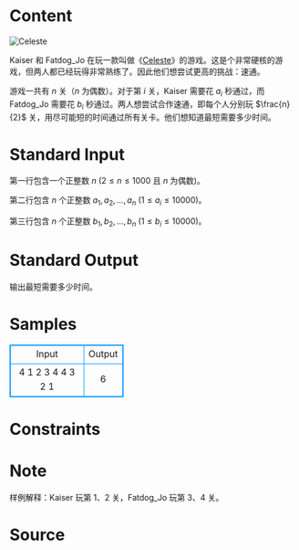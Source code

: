 
# Content

![Celeste](/source/lutece/wei-lan/img/aHR0cHM6Ly9tZWRpYS5zdC5kbC5ic2NzdG9yYWdlLm5ldC9zdGVhbS9hcHBzLzUwNDIzMC9oZWFkZXIuanBnP3Q9MTU2Nzc0MDc5MQ==.jpg)

Kaiser 和 Fatdog_Jo 在玩一款叫做《[Celeste](https://store.steampowered.com/app/504230/Celeste/)》的游戏。这是个非常硬核的游戏，但两人都已经玩得非常熟练了。因此他们想尝试更高的挑战：速通。

游戏一共有 $n$ 关（$n$ 为偶数）。对于第 $i$ 关，Kaiser 需要花 $a_i$ 秒通过，而 Fatdog_Jo 需要花 $b_i$ 秒通过。两人想尝试合作速通，即每个人分别玩 $\frac{n}{2}$ 关，用尽可能短的时间通过所有关卡。他们想知道最短需要多少时间。

# Standard Input

第一行包含一个正整数 $n$ ($2 \leq n \leq 1000$ 且 $n$ 为偶数)。

第二行包含 $n$ 个正整数 $a_1,a_2,\ldots,a_n$ ($1 \leq a_i \leq 10000$)。

第三行包含 $n$ 个正整数 $b_1,b_2,\ldots,b_n$ ($1 \leq b_i \leq 10000$)。

# Standard Output

输出最短需要多少时间。

# Samples

<style>
        table,table tr th, table tr td { border:1px solid #0094ff; }
        table { width: 200px; min-height: 25px; line-height: 25px; text-align: center; border-collapse: collapse;}   
    </style>
<table>
	<tr>
		<td>Input</td>
		<td>Output</td>
	</tr>
<tr><td>4
1 2 3 4
4 3 2 1</td><td>6</td></tr></table>


# Constraints



# Note

样例解释：Kaiser 玩第 $1$、$2$ 关，Fatdog_Jo 玩第 $3$、$4$ 关。

# Source


